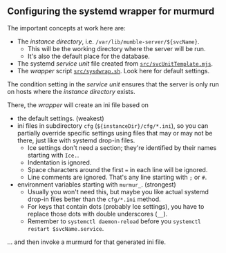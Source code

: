 ﻿
Configuring the systemd wrapper for murmurd
-------------------------------------------

The important concepts at work here are:

* The _instance directory_, i.e. `/var/lib/mumble-server/${svcName}`.
  * This will be the working directory where the server will be run.
  * It's also the default place for the database.
* The systemd _service unit_ file created from
  [`src/svcUnitTemplate.mjs`](../src/svcUnitTemplate.mjs).
* The _wrapper_ script [`src/sysdwrap.sh`](../src/sysdwrap.sh).
  Look here for default settings.

The condition setting in the _service unit_ ensures that the server
is only run on hosts where the _instance directory_ exists.

There, the _wrapper_ will create an ini file based on

* the default settings. (weakest)
* ini files in subdirectory `cfg` (`${instanceDir}/cfg/*.ini`),
  so you can partially override specific settings using files that may or
  may not be there, just like with systemd drop-in files.
  * Ice settings don't need a section; they're identified by their
    names starting with `Ice.`.
  * Indentation is ignored.
  * Space characters around the first `=` in each line will be ignored.
  * Line comments are ignored. That's any line starting with `;` or `#`.
* environment variables starting with `murmur_`. (strongest)
  * Usually you won't need this, but maybe you like actual systemd drop-in
    files better than the `cfg/*.ini` method.
  * For keys that contain dots (probably Ice settings), you have to replace
    those dots with double underscores (`__`).
  * Remember to `systemctl daemon-reload` before you
    `systemctl restart $svcName.service`.

… and then invoke a murmurd for that generated ini file.




